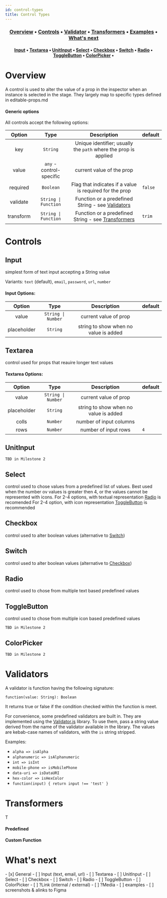 ```yaml
---
id: control-types
title: Control Types
---
```


<h3 align="center">
  <a href="#overview">Overview</a>
  <span> • </span>
  <a href="#controls">Controls</a>
  <span> • </span>
  <a href="#validators">Validator</a>
  <span> • </span>
  <a href="#transformers">Transformers</a>
  <span> • </span>
  <a href="#examples">Examples</a>
  <span> • </span>
  <a href="#whats-next">What's next</a>
</h3>
<h4 align="center">
 <a href="#input">Input</a>
  <span> • </span>
  <a href="#textarea">Textarea</a>
  <span> • </span>
  <a href="#unitinput">UnitInput</a>
  <span> • </span>
  <a href="#select">Select</a>
  <span> • </span>
  <a href="#checkbox">Checkbox</a>
  <span> • </span>
  <a href="#switch">Switch</a>
  <span> • </span>
  <a href="#radio">Radio</a>
  <span> • </span>
  <a href="#togglebutton">ToggleButton</a>
  <span> • </span>
  <a href="#colorpicker">ColorPicker</a>
  <span> • </span>
</h4>

# Overview

A control is used to alter the value of a prop in the inspector when an instance is selected in the stage.
They largely map to specific types defined in editable-props.md

#### Generic options

All controls accept the following options:

|  Option   |           Type           |                             Description                             | default |
| :-------: | :----------------------: | :-----------------------------------------------------------------: | ------- |
|    key    |         `String`         |   Unique identifier; usually the `path` where the prop is applied   |         |
|   value   | `any` - control-specific |                      current value of the prop                      |         |
| required  |        `Boolean`         |       Flag that indicates if a value is required for the prop       | `false` |
| validate  |   `String \| Function`   |   Function or a predefined String - see [Validators](#validtors)    |         |
| transform |   `String \| Function`   | Function or a predefined String - see [Transformers](#transformers) | `trim`  |

# Controls

## Input

simplest form of text input accepting a String value

Variants: `text` (default), `email`, `password`, `url`, `number`

#### Input Options:

|   Option    |        Type        |              Description              | default |
| :---------: | :----------------: | :-----------------------------------: | ------- |
|    value    | `String \| Number` |         current value of prop         |         |
| placeholder |      `String`      | string to show when no value is added |         |

## Textarea

control used for props that reauire longer text values

#### Textarea Options:

|   Option    |        Type        |              Description              | default |
| :---------: | :----------------: | :-----------------------------------: | ------- |
|    value    | `String \| Number` |         current value of prop         |         |
| placeholder |      `String`      | string to show when no value is added |         |
|    colls    |      `Number`      |        number of input columns        |         |
|    rows     |      `Number`      |         number of input rows          | `4`     |

## UnitInput

`TBD in Milestone 2`

## Select

control used to chose values from a predefined list of values.
Best used when the number ov values is greater then 4, or the values cannot be represented with icons.
For 2-4 options, with textual representation [Radio](#radio) is recomended
For 2-4 option, with icon representation [ToggleButton](#togglebutton) is recommended

## Checkbox

control used to alter boolean values (alternative to [Switch](#switch))

## Switch

control used to alter boolean values (alternative to [Checkbox](#checkbox))

## Radio

control used to chose from multiple text based predefined values

## ToggleButton

control used to chose from multiple icon based predefined values

`TBD in Milestone 2`

## ColorPicker

`TBD in Milestone 2`

# Validators

A validator is function having the following signature:

```
function(value: String): Boolean
```

It returns true or false if the condition checked within the function is meet.

For convenience, some predefined validators are built in. They are implemented using the [Validator.js](https://github.com/validatorjs/validator.js) library.
To use them, pass a string value derived from the name of the validator available in the library.
The values are kebab-case names of validators, with the `is` string stripped.

Examples:

- `alpha => isAlpha`
- `alphanumeric => isAlphanumeric`
- `int => isInt`
- `mobile-phone => isMobilePhone`
- `data-uri => isDataURI`
- `hex-color => isHexColor`
- `function(input) { return input !== 'test' }`

# Transformers

T

#### Predefined

#### Custom Function

# What's next

<p id="next">
  - [x] General
  - [ ] Input (text, email, url)
  - [ ] Textarea
  - [ ] UnitInput
  - [ ] Select
  - [ ] Checkbox
  - [ ] Switch
  - [ ] Radio
  - [ ] ToggleButton
  - [ ] ColorPicker
  - [ ] ?Link (internal / external)
  - [ ] ?Media
  - [ ] examples
  - [ ] screenshots & alinks to Figma
</p>
